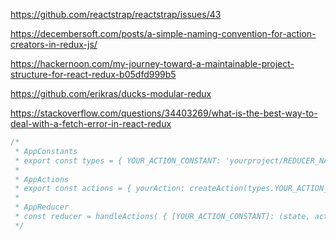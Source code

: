 https://github.com/reactstrap/reactstrap/issues/43

https://decembersoft.com/posts/a-simple-naming-convention-for-action-creators-in-redux-js/

https://hackernoon.com/my-journey-toward-a-maintainable-project-structure-for-react-redux-b05dfd999b5

https://github.com/erikras/ducks-modular-redux

https://stackoverflow.com/questions/34403269/what-is-the-best-way-to-deal-with-a-fetch-error-in-react-redux

```` js
/*
 * AppConstants
 * export const types = { YOUR_ACTION_CONSTANT: 'yourproject/REDUCER_NAME/YOUR_ACTION_CONSTANT' };
 *
 * AppActions
 * export const actions = { yourAction: createAction(types.YOUR_ACTION_CONSTANT) };
 *
 * AppReducer
 * const reducer = handleActions( { [YOUR_ACTION_CONSTANT]: (state, action) => ({ ...state, ...action }) }, defaultState );
 */


